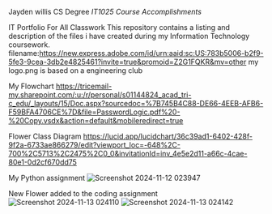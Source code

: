 Jayden willis CS Degree
 _IT1025 Course Accomplishments_

IT Portfolio For All Classwork
This repository contains a listing  and description of the files i have created during my Information Technology coursework.
  filename:https://new.express.adobe.com/id/urn:aaid:sc:US:783b5006-b2f9-5fe3-9cea-3db2e4825461?invite=true&promoid=Z2G1FQKR&mv=other
 my logo.png is based on a engineering club

My Flowchart 
https://tricemail-my.sharepoint.com/:u:/r/personal/s01144824_acad_tri-c_edu/_layouts/15/Doc.aspx?sourcedoc=%7B745B4C88-DE66-4EEB-AFB6-F59BFA4706CE%7D&file=PasswordLogic.pdf%20-%20Copy.vsdx&action=default&mobileredirect=true

Flower Class Diagram 
https://lucid.app/lucidchart/36c39ad1-6402-428f-9f2a-6733ae866279/edit?viewport_loc=-648%2C-700%2C5713%2C2475%2C0_0&invitationId=inv_4e5e2d11-a66c-4cae-80e1-0d2cf670dd75

My Python assignment
![Screenshot 2024-11-12 023947](https://github.com/user-attachments/assets/ce373efb-5a21-43cb-819a-1c0f3499f8e4)

New Flower added to the coding assignment
![Screenshot 2024-11-13 024110](https://github.com/user-attachments/assets/7b3bdc19-2cc6-41e0-be23-5d944d63bec5)
![Screenshot 2024-11-13 024142](https://github.com/user-attachments/assets/a6a1a252-6ed9-4bdb-b23d-e45eb7561dcd)
